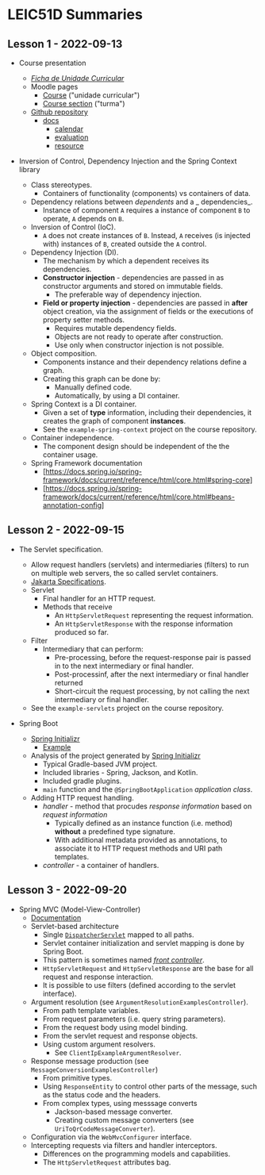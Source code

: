 # LEIC51D Summaries

## Lesson 1 - 2022-09-13

- Course presentation
    - [_Ficha de Unidade Curricular_](https://www.isel.pt/sites/default/files/FUC_LEIC/5sem/DAW_LEIC.pdf)
    - Moodle pages
        - [Course](https://2223moodle.isel.pt/course/view.php?id=6303) ("unidade curricular")
        - [Course section](https://2223moodle.isel.pt/course/view.php?id=6307) ("turma")
    - [Github repository](https://github.com/isel-leic-daw/s2223i-51d-51n-public)
        - [docs](https://github.com/isel-leic-daw/s2223i-51d-51n-public/tree/main/docs)
            - [calendar](https://github.com/isel-leic-daw/s2223i-51d-51n-public/blob/main/docs/calendar.md)
            - [evaluation](https://github.com/isel-leic-daw/s2223i-51d-51n-public/blob/main/docs/evaluation.md)
            - [resource](https://github.com/isel-leic-daw/s2223i-51d-51n-public/blob/main/docs/resources.md)

- Inversion of Control, Dependency Injection and the Spring Context library
    - Class stereotypes.
        - Containers of functionality (components) vs containers of data.
    - Dependency relations between _dependents_ and a _ dependencies_.
        - Instance of component `A` requires a instance of component `B` to operate, `A` depends on `B`.
    - Inversion of Control (IoC).
        - `A` does not create instances of `B`. Instead, `A` receives (is injected with) instances of `B`, created outside the `A` control.
    - Dependency Injection (DI).
        - The mechanism by which a dependent receives its dependencies.
        - **Constructor injection** - dependencies are passed in as constructor arguments and stored on immutable fields.
            - The preferable way of dependency injection.
        - **Field or property injection** - dependencies are passed in **after** object creation, via the assignment of fields or the executions of property setter methods.
            - Requires mutable dependency fields.
            - Objects are not ready to operate after construction.
            - Use only when constructor injection is not possible.
    - Object composition.
        - Components instance and their dependency relations define a graph.
        - Creating this graph can be done by:
            - Manually defined code.
            - Automatically, by using a DI container.
    - Spring Context is a DI container.
        - Given a set of **type** information, including their dependencies, it creates the graph of component **instances**.
        - See the `example-spring-context` project on the course repository.
    - Container independence.
        - The component design should be independent of the the container usage.
    - Spring Framework documentation
        - [https://docs.spring.io/spring-framework/docs/current/reference/html/core.html#spring-core]
        - [https://docs.spring.io/spring-framework/docs/current/reference/html/core.html#beans-annotation-config]

## Lesson 2 - 2022-09-15

- The Servlet specification.
    - Allow request handlers (servlets) and intermediaries (filters) to run on multiple web servers, the so called servlet containers.
    - [Jakarta Specifications](https://jakarta.ee/specifications/servlet/).
    - Servlet
        - Final handler for an HTTP request.
        - Methods that receive
            - An `HttpServletRequest` representing the request information.
            - An `HttpServletResponse` with the response information produced so far.
    - Filter
        - Intermediary that can perform:
            - Pre-processing, before the request-response pair is passed in to the next intermediary or final handler.
            - Post-processinf, after the next intermediary or final handler returned
            - Short-circuit the request processing, by not calling the next intermediary or final handler.
    - See the `example-servlets` project on the course repository.

- Spring Boot
    - [Spring Initializr](https://start.spring.io)
        - [Example](https://start.spring.io/#!type=gradle-project&language=kotlin&platformVersion=2.7.3&packaging=jar&jvmVersion=17&groupId=com.example&artifactId=demo&name=demo&description=Demo%20project%20for%20Spring%20Boot&packageName=com.example.demo&dependencies=web)
    - Analysis of the project generated by [Spring Initializr](https://start.spring.io)
        - Typical Gradle-based JVM project.
        - Included libraries - Spring, Jackson, and Kotlin.
        - Included gradle plugins.
        - `main` function and the `@SpringBootApplication` _application class_.
    - Adding HTTP request handling.
        - _handler_ - method that procudes _response information_ based on _request information_
            - Typically defined as an instance function (i.e. method) **without** a predefined type signature.
            - With additional metadata provided as annotations, to associate it to HTTP request methods and URI path templates.
        - _controller_ - a container of handlers.

## Lesson 3 - 2022-09-20

- Spring MVC (Model-View-Controller)
    - [Documentation](https://docs.spring.io/spring-framework/docs/current/reference/html/web.html#spring-web)
    - Servlet-based architecture
        - Single [`DispatcherServlet`](https://docs.spring.io/spring-framework/docs/current/reference/html/web.html#mvc-servlet) mapped to all paths.
        - Servlet container initialization and servlet mapping is done by Spring Boot.
        - This pattern is sometimes named [_front controller_](https://www.martinfowler.com/eaaCatalog/frontController.html).
        - `HttpServletRequest` and `HttpServletResponse` are the base for all request and response interaction.
        - It is possible to use filters (defined according to the servlet interface).
    - Argument resolution (see `ArgumentResolutionExamplesController`).
        - From path template variables.
        - From request parameters (i.e. query string parameters).
        - From the request body using model binding.
        - From the servlet request and response objects.
        - Using custom argument resolvers.
            - See `ClientIpExampleArgumentResolver`.
    - Response message production (see `MessageConversionExamplesController`)
        - From primitive types.
        - Using `ResponseEntity` to control other parts of the message, such as the status code and the headers.
        - From complex types, using messsage converts
            - Jackson-based message converter.
            - Creating custom message converters (see `UriToQrCodeMessageConverter`).
    - Configuration via the `WebMvcConfigurer` interface.
    - Intercepting requests via filters and handler interceptors.
        - Differences on the programming models and capabilities.
        - The `HttpServletRequest` attributes bag.